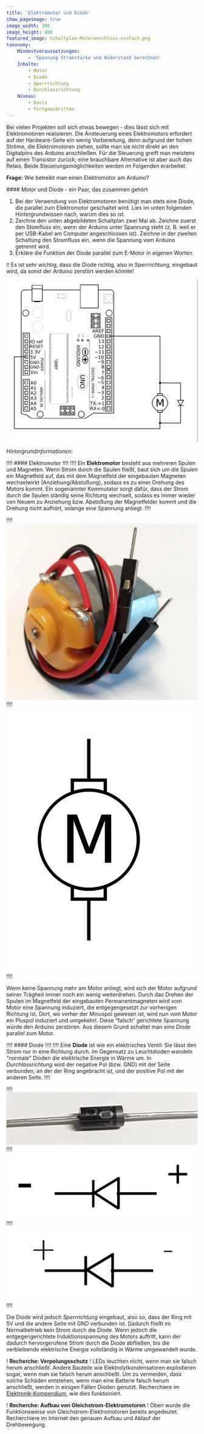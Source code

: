 ```yaml
---
title: 'Elektromotor und Diode'
show_pageimage: true
image_width: 300
image_height: 400
featured_image: Schaltplan-Motoranschluss-einfach.png
taxonomy:
    Mindestvoraussetzungen:
        - 'Spannung Stromstärke und Widerstand berechnen'
    Inhalte:
        - Motor
        - Diode
        - Sperrrichtung
        - Durchlassrichtung
    Niveau:
        - Basis
        - Fortgeschritten
---
```


Bei vielen Projekten soll sich etwas bewegen - dies lässt sich mit Elektromotoren realisieren. Die Ansteuerung eines Elektromotors erfordert auf der Hardware-Seite ein wenig Vorbereitung, denn aufgrund der hohen Ströme, die Elektromotoren ziehen, sollte man sie nicht direkt an den Digitalpins des Arduino anschließen. Für die Steuerung greift man meistens auf einen Transistor zurück; eine brauchbare Alternative ist aber auch das Relais. Beide Steuerungsmöglichkeiten werden im Folgenden erarbeitet.

**Frage:** Wie betreibt man einen Elektromotor am Arduino?

<div markdown="1" class="aufgabe">
#### Motor und Diode - ein Paar, das zusammen gehört

1. Bei der Verwendung von Elektromotoren benötigt man stets eine Diode, die parallel zum Elektromotor geschaltet wird. Lies im unten folgenden Hintergrundwissen nach, warum dies so ist.
2. Zeichne den unten abgebildeten Schaltplan zwei Mal ab. Zeichne zuerst den Stomfluss ein, wenn der Arduino unter Spannung steht (z. B. weil er per USB-Kabel am Computer angeschlossen ist). Zeichne in der zweiten Schaltung den Stromfluss ein, wenn die Spannung vom Arduino getrennt wird.
3. Erkläre die Funktion der Diode parallel zum E-Motor in eigenen Worten.

!! Es ist sehr wichtig, dass die Diode richtig, also in Sperrrichtung, eingebaut wird, da sonst der Arduino zerstört werden könnte!

![Anschluss eines Gleichstrom-Elektromotors mit dem Arduino als Spannungsquelle.](Schaltplan-Motoranschluss-einfach.png?lightbox=1024&resize=500&classes=caption "Anschluss eines Gleichstrom-Elektromotors mit dem Arduino als Spannungsquelle.")
</div>

*Hintergrundinformationen:*

!!!! #### Elektromotor
!!!! 
!!!! Ein **Elektromotor** besteht aus mehreren Spulen und Magneten. Wenn Strom durch die Spulen fließt, baut sich um die Spulen ein Magnetfeld auf, das mit dem Magnetfeld der eingebauten Magneten wechselwirkt (Anziehung/Abstoßung), sodass es zu einer Drehung des Motors kommt. Ein sogenannter Kommutator sorgt dafür, dass der Strom durch die Spulen ständig seine Richtung wechselt, sodass es immer wieder von Neuem zu Anziehung bzw. Abstoßung der Magnetfelder kommt und die Drehung nicht aufhört, solange eine Spannung anliegt.
!!!! <div class="flex-box">
!!!! <div markdown="1">![Gleichstrom-Elektromotor als Bild.](dc-motor-klein.png?resize=200&classes=caption "Gleichstrom-Elektromotor als Bild.")</div>
!!!! <div markdown="1">![Gleichstrom-Elektromotor als Schaltsymbol.](motor-schaltsym.png?resize=200&classes=caption "Gleichstrom-Elektromotor als Schaltsymbol.")</div>
!!!! </div>

Wenn keine Spannung mehr am Motor anliegt, wird sich der Motor aufgrund seiner Trägheit immer noch ein wenig weiterdrehen. Durch das Drehen der Spulen im Magnetfeld der eingebauten Permanentmagneten wird vom Motor eine Spannung induziert, die entgegengesetzt zur vorherigen Richtung ist. Dort, wo vorher der Minuspol gewesen ist, wird nun vom Motor ein Pluspol induziert und umgekehrt. Diese “falsch” gerichtete Spannung würde den Arduino zerstören. Aus diesem Grund schaltet man eine *Diode* parallel zum Motor.

!!!! #### Diode
!!!! 
!!!! Eine **Diode** ist wie ein elektrisches Ventil: Sie lässt den Strom nur in eine Richtung durch. Im Gegensatz zu Leuchtdioden wandeln “normale” Dioden die elektrische Energie in Wärme um. In *Durchlassrichtung* wird der negative Pol (bzw. GND) mit der Seite verbunden, an der der Ring angebracht ist, und der positive Pol mit der anderen Seite.
!!!! <div class="flex-box">
!!!! <div markdown="1">![Diode als Bild](diode2.jpg?resize=250&rotate=180&classes=caption "Diode als Bild.")</div>
!!!! <div markdown="1">![Diode als Schaltsymbol in Durchlassrichtung](diode-schaltsym.png?resize=250&classes=caption "Diode als Schaltsymbol in Durchlassrichtung.")</div>
!!!! <div markdown="1">![Diode als Schaltsymbol in Sperrrichtung](diode-sperrrichtung.png?resize=250&classes=caption "Diode als Schaltsymbol in Sperrrichtung.")</div>
!!!! </div>

Die Diode wird jedoch *Sperrrichtung* eingebaut, also so, dass der Ring mit 5V und die andere Seite mit GND verbunden ist. Dadurch fließt im Normalbetrieb kein Strom durch die Diode. Wenn jedoch die entgegengerichtete Induktionsspannung des Motors auftritt, kann der dadurch hervorgerufene Strom durch die Diode abfließen, bis die verbleibende elektrische Energie vollständig in Wärme umgewandelt wurde.

! **Recherche: Verpolungsschutz**
! LEDs leuchten nicht, wenn man sie falsch herum anschließt. Andere Bauteile wie Elektrolytkondensatoren explodieren sogar, wenn man sie falsch herum anschließt. Um zu vermeiden, dass solche Schäden entstehen, wenn man eine Batterie falsch herum anschließt, werden in einigen Fällen Dioden genutzt. Recherchiere im [Elektronik-Kompendium](https://www.elektronik-kompendium.de/sites/slt/1206251.htm), wie dies funktioniert.

! **Recherche: Aufbau von Gleichstrom-Elektromotoren**
! Oben wurde die Funktionsweise von Gleichstrom-Elektromotoren bereits angedeutet. Recherchiere im Internet den genauen Aufbau und Ablauf der Drehbewegung.
